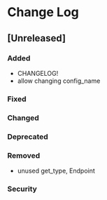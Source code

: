 
# Change Log

## [Unreleased]
### Added
- CHANGELOG!
- allow changing config_name

### Fixed

### Changed
### Deprecated
### Removed
- unused get_type, Endpoint

### Security

